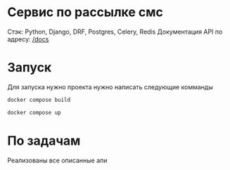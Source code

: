 # Сервис по рассылке смс

Стэк: Python, Django, DRF, Postgres, Celery, Redis
Документация API по адресу:  [/docs](/docs)
# Запуск
Для запуска нужно проекта нужно написать следующие комманды

```bash
docker compose build
```

```bash
docker compose up
```

# По задачам
Реализованы все описанные апи